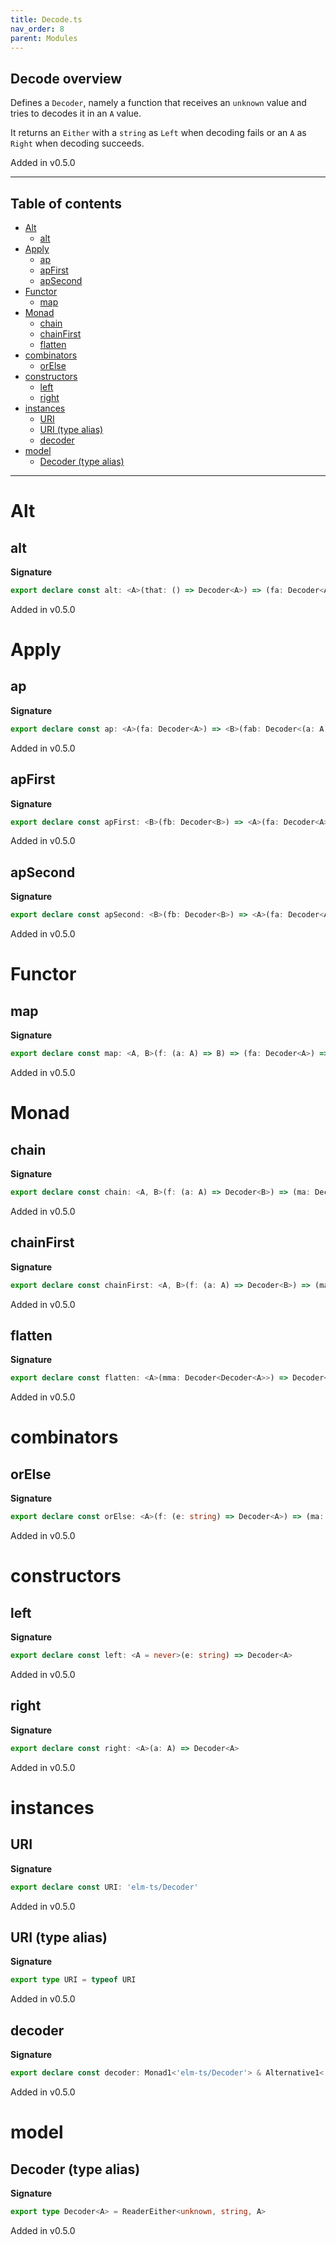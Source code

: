 ```yaml
---
title: Decode.ts
nav_order: 8
parent: Modules
---
```


## Decode overview

Defines a `Decoder`, namely a function that receives an `unknown` value and tries to decodes it in an `A` value.

It returns an `Either` with a `string` as `Left` when decoding fails or an `A` as `Right` when decoding succeeds.

Added in v0.5.0

---

<h2 class="text-delta">Table of contents</h2>

- [Alt](#alt)
  - [alt](#alt)
- [Apply](#apply)
  - [ap](#ap)
  - [apFirst](#apfirst)
  - [apSecond](#apsecond)
- [Functor](#functor)
  - [map](#map)
- [Monad](#monad)
  - [chain](#chain)
  - [chainFirst](#chainfirst)
  - [flatten](#flatten)
- [combinators](#combinators)
  - [orElse](#orelse)
- [constructors](#constructors)
  - [left](#left)
  - [right](#right)
- [instances](#instances)
  - [URI](#uri)
  - [URI (type alias)](#uri-type-alias)
  - [decoder](#decoder)
- [model](#model)
  - [Decoder (type alias)](#decoder-type-alias)

---

# Alt

## alt

**Signature**

```ts
export declare const alt: <A>(that: () => Decoder<A>) => (fa: Decoder<A>) => Decoder<A>
```

Added in v0.5.0

# Apply

## ap

**Signature**

```ts
export declare const ap: <A>(fa: Decoder<A>) => <B>(fab: Decoder<(a: A) => B>) => Decoder<B>
```

Added in v0.5.0

## apFirst

**Signature**

```ts
export declare const apFirst: <B>(fb: Decoder<B>) => <A>(fa: Decoder<A>) => Decoder<A>
```

Added in v0.5.0

## apSecond

**Signature**

```ts
export declare const apSecond: <B>(fb: Decoder<B>) => <A>(fa: Decoder<A>) => Decoder<B>
```

Added in v0.5.0

# Functor

## map

**Signature**

```ts
export declare const map: <A, B>(f: (a: A) => B) => (fa: Decoder<A>) => Decoder<B>
```

Added in v0.5.0

# Monad

## chain

**Signature**

```ts
export declare const chain: <A, B>(f: (a: A) => Decoder<B>) => (ma: Decoder<A>) => Decoder<B>
```

Added in v0.5.0

## chainFirst

**Signature**

```ts
export declare const chainFirst: <A, B>(f: (a: A) => Decoder<B>) => (ma: Decoder<A>) => Decoder<A>
```

Added in v0.5.0

## flatten

**Signature**

```ts
export declare const flatten: <A>(mma: Decoder<Decoder<A>>) => Decoder<A>
```

Added in v0.5.0

# combinators

## orElse

**Signature**

```ts
export declare const orElse: <A>(f: (e: string) => Decoder<A>) => (ma: Decoder<A>) => Decoder<A>
```

Added in v0.5.0

# constructors

## left

**Signature**

```ts
export declare const left: <A = never>(e: string) => Decoder<A>
```

Added in v0.5.0

## right

**Signature**

```ts
export declare const right: <A>(a: A) => Decoder<A>
```

Added in v0.5.0

# instances

## URI

**Signature**

```ts
export declare const URI: 'elm-ts/Decoder'
```

Added in v0.5.0

## URI (type alias)

**Signature**

```ts
export type URI = typeof URI
```

Added in v0.5.0

## decoder

**Signature**

```ts
export declare const decoder: Monad1<'elm-ts/Decoder'> & Alternative1<'elm-ts/Decoder'>
```

Added in v0.5.0

# model

## Decoder (type alias)

**Signature**

```ts
export type Decoder<A> = ReaderEither<unknown, string, A>
```

Added in v0.5.0
